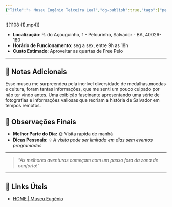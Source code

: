 ```yaml
---
{"Title":"✨ Museu Eugênio Teixeira Leal","dg-publish":true,"tags":["pessoal/viagem","pessoal/lugares/museus"],"permalink":"/4-review-do-caos/museu-eugenio-teixeira-leal/","dgPassFrontmatter":true}
---
```


![[1108 (1).mp4]]
- **Localização**: R. do Açouguinho, 1 - Pelourinho, Salvador - BA, 40026-180
- **Horário de Funcionamento**: seg a sex, entre 9h as 18h
- **Custo Estimado**: Aproveitar as quartas de Free Pelo
---
## 📔 Notas Adicionais
Esse museu me surpreendeu pela incrível diversidade de medalhas,moedas e cultura, foram tantas informações, que me senti um pouco culpado por não ter vindo antes. 
Uma exibição fascinante apresentando uma série de fotografias e informações valiosas que recriam a história de Salvador em tempos remotos.
## 🌈 Observações Finais
- **Melhor Parte do Dia:** 🌞 Visita rapida de manhã
- **Dicas Pessoais:** 💡 _A visita pode ser limitada em dias sem eventos programados_
---
> _“As melhores aventuras começam com um passo fora da zona de conforto!”_
---
## 🔗 Links Úteis
- [HOME | Museu Eugênio](https://www.museueugenioteixeiraleal.org/)
